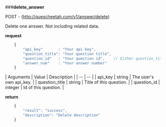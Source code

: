 ###**delete_answer**


POST - (http://quescheetah.com/v1/answer/delete)

Delete one answer. Not including related data.

**request**
```javascript
    {
        "api_key"       : "Your api key",
        "question_title": "Your question title",
        "question_id"   : "Your question id",    // Either question_title and question_id is required.
        "answer_num"    : "Your answer number"
    }
```

| Arguments | Value | Description |
| --        | --    |
| api_key | string | The user's own api_key. |
| question_title | string | Title of this question. |
| question_id  | integer  | Id of this question. |

**return**
```javascript
    {
        "result": "success",
        "description": "Delete description"
    }
```